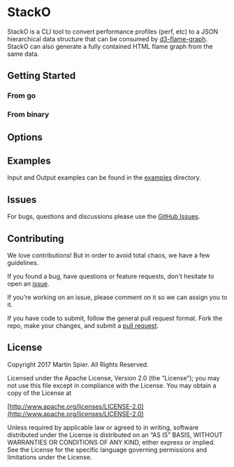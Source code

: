 # StackO
StackO is a CLI tool to convert performance profiles (perf, etc) to a JSON hierarchical data structure that can be consumed by [d3-flame-graph](https://github.com/spiermar/d3-flame-graph). StackO can also generate a fully contained HTML flame graph from the same data.

## Getting Started

### From go

### From binary

## Options

## Examples

Input and Output examples can be found in the [examples](/examples) directory.

## Issues

For bugs, questions and discussions please use the [GitHub Issues](https://github.com/spiermar/stacko/issues).

## Contributing

We love contributions! But in order to avoid total chaos, we have a few guidelines.

If you found a bug, have questions or feature requests, don't hesitate to open an [issue](https://github.com/spiermar/stacko/issues).

If you're working on an issue, please comment on it so we can assign you to it.

If you have code to submit, follow the general pull request format. Fork the repo, make your changes, and submit a [pull request](https://github.com/spiermar/stacko/pulls).

## License

Copyright 2017 Martin Spier. All Rights Reserved.

Licensed under the Apache License, Version 2.0 (the “License”); you may not use this file except in compliance with the License. You may obtain a copy of the License at

[http://www.apache.org/licenses/LICENSE-2.0](http://www.apache.org/licenses/LICENSE-2.0)

Unless required by applicable law or agreed to in writing, software distributed under the License is distributed on an “AS IS” BASIS, WITHOUT WARRANTIES OR CONDITIONS OF ANY KIND, either express or implied. See the License for the specific language governing permissions and limitations under the License.